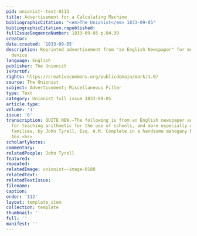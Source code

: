 ```yaml
---
pid: unionist--text-0113
title: Advertisement for a Calculating Machine
bibliographicCitation: "<em>The Unionist</em> 1833-09-05"
bibliographicCitation.republished: 
fullIssueSequenceNumber: 1833-09-05 p.04.39
creator: 
date.created: '1833-09-05'
description: Reprinted advertisement from "an English Newspaper" for mechanical calculating
  device
language: English
publisher: The Unionist
IsPartOf: 
rights: https://creativecommons.org/publicdomain/mark/1.0/
source: The Unionist
subject: Advertisement; Miscellaneous Filler
type: Text
category: Unionist full issue 1833-09-05
article.type: 
volume: '1'
issue: '6'
transcription: QUITE NEW.—The following is from an English newspaper advertisement:—“Patent<br>machines
  for teaching arithmetic for the use of schools, and more especially of<br>private
  families, by John Tyrell, Esq. A.M. Complete in a handsome mahogany box,<br>price
  16s.<br>
scholarlyNotes: 
commentary: 
relatedPeople: John Tyrell
featured: 
repeated: 
relatedImage: unionist--image-0180
relatedText: 
relatedTextIssue: 
filename: 
caption: 
order: '112'
layout: template_item
collection: template
thumbnail: ''
full: ''
manifest: ''
---
```

